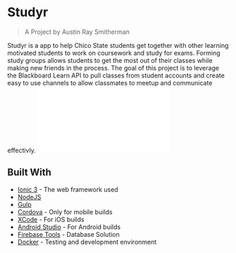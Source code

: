 # Studyr
> A Project by Austin Ray Smitherman

Studyr is a app to help Chico State students get together with other learning motivated students to work on coursework and study for exams. Forming study groups allows students to get the most out of their classes while making new friends in the process. The goal of this project is to leverage the Blackboard Learn API to pull classes from student accounts and create easy to use channels to allow classmates to meetup and communicate effectivly. 
![Poster](Poster.pdf)
## Built With
- [Ionic 3](https://ionicframework.com/) - The web framework used
- [NodeJS](https://nodejs.org/)
- [Gulp](http://gulpjs.com/) 
- [Cordova](https://cordova.apache.org/#getstarted) - Only for mobile builds
- [XCode](https://developer.apple.com/xcode/) - For iOS builds
- [Android Studio](https://developer.android.com/studio/install.html) - For Android builds
- [Firebase Tools](https://github.com/firebase/firebase-tools) - Database Solution
- [Docker](https://www.docker.com/) - Testing and development environment
